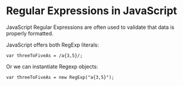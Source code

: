 # Regular Expressions in JavaScript

JavaScript Regular Expressions are often used to validate that data is properly
formatted.

JavaScript offers both RegExp literals:

    var threeToFiveAs = /a{3,5}/;

Or we can instantiate Regexp objects:

    var threeToFiveAs = new RegExp("a{3,5}");

